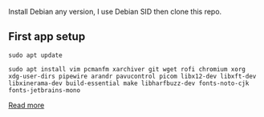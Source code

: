 Install Debian any version, I use Debian SID then clone this repo.

## First app setup 

```
sudo apt update

sudo apt install vim pcmanfm xarchiver git wget rofi chromium xorg xdg-user-dirs pipewire arandr pavucontrol picom libx12-dev libxft-dev libxinerama-dev build-essential make libharfbuzz-dev fonts-noto-cjk fonts-jetbrains-mono
```

[Read more](https://jagotekno.com/cara-install-debian-11-dan-build-desktop-yang-super-minimalis/)